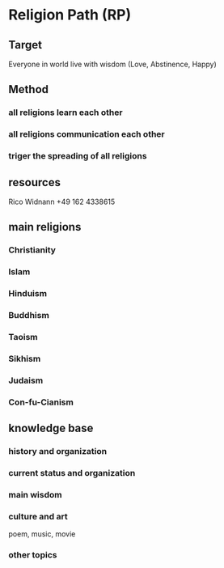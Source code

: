 # Religion Path (RP)

## Target
Everyone in world live with wisdom (Love, Abstinence, Happy)

## Method
### all religions learn each other
### all religions communication each other
### triger the spreading of all religions


## resources
Rico Widnann +49 162 4338615

## main religions
### Christianity
### Islam
### Hinduism
### Buddhism
### Taoism
### Sikhism
### Judaism
### Con-fu-Cianism


## knowledge base
### history and organization
### current status and organization
### main wisdom
### culture and art 
poem, music, movie
### other topics
